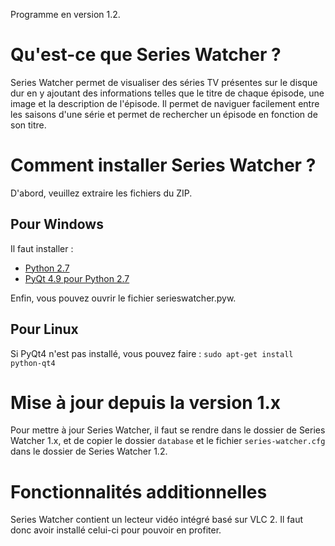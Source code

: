 Programme en version 1.2.

# Qu'est-ce que Series Watcher ?

Series Watcher permet de visualiser des séries TV présentes sur le disque dur en y ajoutant des informations telles que le titre de chaque épisode, une image et la description de l'épisode. Il permet de naviguer facilement entre les saisons d'une série et permet de rechercher un épisode en fonction de son titre.


# Comment installer Series Watcher ?

D'abord, veuillez extraire les fichiers du ZIP.


## Pour Windows

Il faut installer :

- [Python 2.7](http://python.org/ftp/python/2.7.3/python-2.7.3.msi)
- [PyQt 4.9 pour Python 2.7](http://www.riverbankcomputing.co.uk/static/Downloads/PyQt4/PyQt-Py3.2-x86-gpl-4.9.1-1.exe)

Enfin, vous pouvez ouvrir le fichier serieswatcher.pyw.


## Pour Linux

Si PyQt4 n'est pas installé, vous pouvez faire : `sudo apt-get install python-qt4`


# Mise à jour depuis la version 1.x

Pour mettre à jour Series Watcher, il faut se rendre dans le dossier de Series Watcher 1.x, et de copier le dossier `database` et le fichier `series-watcher.cfg` dans le dossier de Series Watcher 1.2.

# Fonctionnalités additionnelles

Series Watcher contient un lecteur vidéo intégré basé sur VLC 2. Il faut donc avoir installé celui-ci pour pouvoir en profiter.